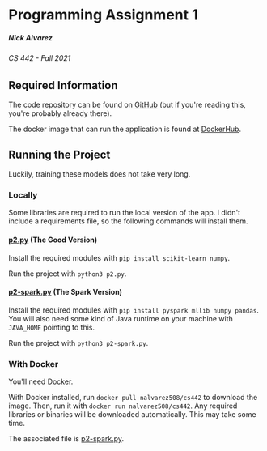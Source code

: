 # Programming Assignment 1
##### Nick Alvarez
###### CS 442 - Fall 2021

## Required Information

The code repository can be found on [GitHub](https://github.com/nalvarez508/cs442) (but if you're reading this, you're probably already there).

The docker image that can run the application is found at [DockerHub](https://hub.docker.com/r/nalvarez508/cs442).

## Running the Project

Luckily, training these models does not take very long.

### Locally

Some libraries are required to run the local version of the app. I didn't include a requirements file, so the following commands will install them.

#### [p2.py](p2.py) (The Good Version)
Install the required modules with `pip install scikit-learn numpy`.

Run the project with `python3 p2.py`.

#### [p2-spark.py](p2-spark.py) (The Spark Version)
Install the required modules with `pip install pyspark mllib numpy pandas`. You will also need some kind of Java runtime on your machine with `JAVA_HOME` pointing to this.

Run the project with `python3 p2-spark.py`.

### With Docker

You'll need [Docker](https://docs.docker.com/get-docker/).

With Docker installed, run `docker pull nalvarez508/cs442` to download the image. Then, run it with `docker run nalvarez508/cs442`. Any required libraries or binaries will be downloaded automatically. This may take some time.

The associated file is [p2-spark.py](p2-spark.py).